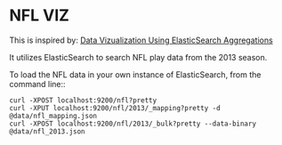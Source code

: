 NFL VIZ
================

This is inspired by: [Data Vizualization Using ElasticSearch Aggregations](http://www.elasticsearch.org/blog/data-visualization-elasticsearch-aggregations/)

It utilizes ElasticSearch to search NFL play data from the 2013 season.

To load the NFL data in your own instance of ElasticSearch, from the command line::

```
curl -XPOST localhost:9200/nfl?pretty
curl -XPUT localhost:9200/nfl/2013/_mapping?pretty -d @data/nfl_mapping.json
curl -XPOST localhost:9200/nfl/2013/_bulk?pretty --data-binary @data/nfl_2013.json
```
